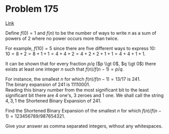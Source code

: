 # Problem 175

[Link](https://projecteuler.net/problem=175)

Define $f(0)=1$ and $f(n)$ to be the number of ways to write $n$ as a sum of powers of $2$ where no power occurs more than twice.

For example, $f(10)=5$ since there are five different ways to express $10$:  
$10 = 8+2 = 8+1+1 = 4+4+2 = 4+2+2+1+1 = 4+4+1+1.$

It can be shown that for every fraction $p / q$ ($p \\gt 0$, $q \\gt 0$) there exists at least one integer $n$ such that $f(n)/f(n-1)=p/q$.

For instance, the smallest $n$ for which $f(n)/f(n-1)=13/17$ is $241$.  
The binary expansion of $241$ is $11110001$.  
Reading this binary number from the most significant bit to the least significant bit there are $4$ one's, $3$ zeroes and $1$ one. We shall call the string $4,3,1$ the Shortened Binary Expansion of $241$.

Find the Shortened Binary Expansion of the smallest $n$ for which $f(n)/f(n-1)=123456789/987654321$.

Give your answer as comma separated integers, without any whitespaces.